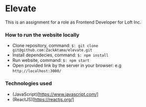 # Elevate
This is an assignment for a role as Frontend Developer for Loft Inc.

### How to run the website locally
- Clone repository, command: `$: git clone git@github.com:ZackAtama/elevate.git`
- Install dependecies, command: `$: npm install`
- Run website, command: `$: npm start`
- Open provided link by the server in your browser: e.g `http://localhost:3000/`

### Technologies used
- (JavaScript)[https://www.javascript.com/]
- (ReactJS)[https://reactjs.org/]
